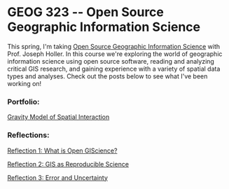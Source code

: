 # GEOG 323 -- Open Source Geographic Information Science

This spring, I'm taking [Open Source Geographic Information Science](https://gis4dev.github.io/) with Prof. Joseph Holler. In this course we're exploring the world of geographic information science using open source software, reading and analyzing critical GIS research, and gaining experience with a variety of spatial data types and analyses. Check out the posts below to see what I've been working on!

### Portfolio:

[Gravity Model of Spatial Interaction](portfolio/gravity/gravity.md)

### Reflections:

[Reflection 1: What is Open GIScience?](reflections/reflection1.md)

[Reflection 2: GIS as Reproducible Science](reflections/reflection2.md)

[Reflection 3: Error and Uncertainty](reflections/reflection3.md)
